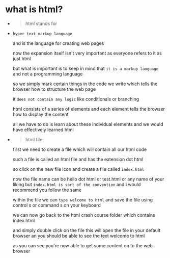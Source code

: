 # what is html?

- > html stands for 

- `hyper text markup language`

  and is the language for creating web pages

  now the expansion itself isn't very important as everyone refers to it as just html

  but what is important is to keep in mind that `it is a markup language` and not a programming language

  so we simply mark certain things in the code we write which tells the browser how to structure the web page

  it `does not contain any logic` like conditionals or branching

  html consists of a series of elements and each element tells the browser how to display the content

  all we have to do is learn about these individual elements and we would have effectively learned html

- > html file

  first we need to create a file which will contain all our html code

  such a file is called an html file and has the extension dot html

  so click on the new file icon and create a file called `index.html`

  now the file name can be hello dot html or test.html or any name of your liking but
  `index.html is sort of the convention` and i would recommend you follow the same

  within the file we can `type welcome to html` and save the file using control s
  or command s on your keyboard

  we can now go back to the html crash course folder which contains index.html

  and simply double click on the file this will open the file in your default browser an you should be able to see the text welcome to html

  as you can see you're now able to get some content on to the web browser
